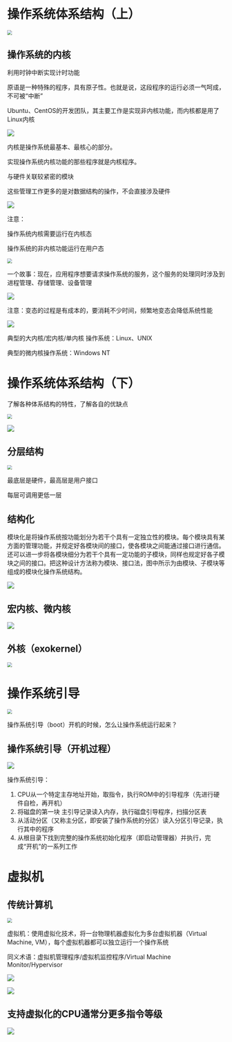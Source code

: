 # 操作系统体系结构（上）

<img src="1.png" style="zoom:67%;" />

## 操作系统的内核

利用时钟中断实现计时功能

原语是一种特殊的程序，具有原子性。也就是说，这段程序的运行必须一气呵成，不可被“中断”

Ubuntu、CentOS的开发团队，其主要工作是实现非内核功能，而内核都是用了Linux内核

![](2.png)

内核是操作系统最基本、最核心的部分。

实现操作系统内核功能的那些程序就是内核程序。

与硬件关联较紧密的模块

这些管理工作更多的是对数据结构的操作，不会直接涉及硬件

![](3.png)

注意：

操作系统内核需要运行在内核态

操作系统的非内核功能运行在用户态

<img src="4.png" style="zoom:67%;" />

一个故事：现在，应用程序想要请求操作系统的服务，这个服务的处理同时涉及到进程管理、存储管理、设备管理

![](5.png)

注意：变态的过程是有成本的，要消耗不少时间，频繁地变态会降低系统性能

![](6.png)

典型的大内核/宏内核/单内核 操作系统：Linux、UNIX

典型的微内核操作系统：Windows NT

# 操作系统体系结构（下）

了解各种体系结构的特性，了解各自的优缺点

<img src="7.png" style="zoom:67%;" />

![](8.png)

## 分层结构

<img src="9.png" style="zoom:67%;" />

最底层是硬件，最高层是用户接口

每层可调用更低一层

## 结构化

模块化是将操作系统按功能划分为若干个具有一定独立性的模块。每个模块具有某方面的管理功能，并规定好各模块间的接口，使各模块之间能通过接口进行通信。还可以进一步将各模块细分为若干个具有一定功能的子模块，同样也规定好各子模块之间的接口。把这种设计方法称为模块、接口法，图中所示为由模块、子模块等组成的模块化操作系统结构。

![](10.png)

## 宏内核、微内核

![](18.png)

## 外核（exokernel）

<img src="11.png" style="zoom:67%;" />

# 操作系统引导

<img src="12.png" style="zoom:67%;" />

操作系统引导（boot）开机的时候，怎么让操作系统运行起来？

## 操作系统引导（开机过程）

![](13.png)

操作系统引导：

1. CPU从一个特定主存地址开始，取指令，执行ROM中的引导程序（先进行硬件自检，再开机）
2. 将磁盘的第一块 主引导记录读入内存，执行磁盘引导程序，扫描分区表
3. 从活动分区（又称主分区，即安装了操作系统的分区）读入分区引导记录，执行其中的程序
4. 从根目录下找到完整的操作系统初始化程序（即启动管理器）并执行，完成“开机”的一系列工作

# 虚拟机

## 传统计算机

<img src="14.png" style="zoom:67%;" />

虚拟机：使用虚拟化技术，将一台物理机器虚拟化为多台虚拟机器（Virtual Machine, VM），每个虚拟机器都可以独立运行一个操作系统

同义术语：虚拟机管理程序/虚拟机监控程序/Virtual Machine Monitor/Hypervisor

![](15.png)

![](16.png)

## 支持虚拟化的CPU通常分更多指令等级

![](17.png)